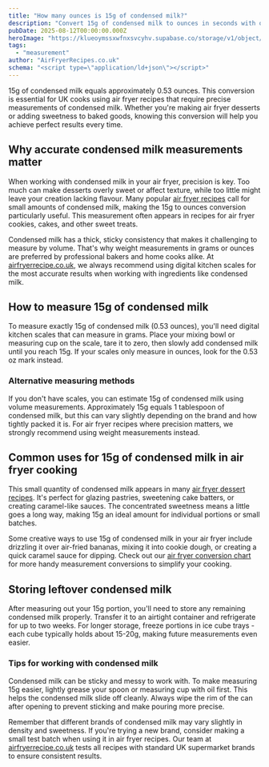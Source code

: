 ```yaml
---
title: "How many ounces is 15g of condensed milk?"
description: "Convert 15g of condensed milk to ounces in seconds with our easy guide. Perfect for air fryer recipes and precise baking measurements."
pubDate: 2025-08-12T00:00:00.000Z
heroImage: "https://klueoymssxwfnxsvcyhv.supabase.co/storage/v1/object/public/md/15g-condensed-milk-to-ounces-1c9b0ab2.webp"
tags:
  - "measurement"
author: "AirFryerRecipes.co.uk"
schema: "<script type=\"application/ld+json\"></script>"
---
```


<p>15g of condensed milk equals approximately 0.53 ounces. This conversion is essential for UK cooks using air fryer recipes that require precise measurements of condensed milk. Whether you're making air fryer desserts or adding sweetness to baked goods, knowing this conversion will help you achieve perfect results every time.</p>

<h2>Why accurate condensed milk measurements matter</h2>
<p>When working with condensed milk in your air fryer, precision is key. Too much can make desserts overly sweet or affect texture, while too little might leave your creation lacking flavour. Many popular <a href=https://www.airfryerrecipe.co.uk/recipes>air fryer recipes</a> call for small amounts of condensed milk, making the 15g to ounces conversion particularly useful. This measurement often appears in recipes for air fryer cookies, cakes, and other sweet treats.</p>

<p>Condensed milk has a thick, sticky consistency that makes it challenging to measure by volume. That's why weight measurements in grams or ounces are preferred by professional bakers and home cooks alike. At <a href=https://www.airfryerrecipe.co.uk/>airfryerrecipe.co.uk</a>, we always recommend using digital kitchen scales for the most accurate results when working with ingredients like condensed milk.</p>

<h2>How to measure 15g of condensed milk</h2>
<p>To measure exactly 15g of condensed milk (0.53 ounces), you'll need digital kitchen scales that can measure in grams. Place your mixing bowl or measuring cup on the scale, tare it to zero, then slowly add condensed milk until you reach 15g. If your scales only measure in ounces, look for the 0.53 oz mark instead.</p>

<h3>Alternative measuring methods</h3>
<p>If you don't have scales, you can estimate 15g of condensed milk using volume measurements. Approximately 15g equals 1 tablespoon of condensed milk, but this can vary slightly depending on the brand and how tightly packed it is. For air fryer recipes where precision matters, we strongly recommend using weight measurements instead.</p>

<h2>Common uses for 15g of condensed milk in air fryer cooking</h2>
<p>This small quantity of condensed milk appears in many <a href=https://www.airfryerrecipe.co.uk/recipe-category/Dessert>air fryer dessert recipes</a>. It's perfect for glazing pastries, sweetening cake batters, or creating caramel-like sauces. The concentrated sweetness means a little goes a long way, making 15g an ideal amount for individual portions or small batches.</p>

<p>Some creative ways to use 15g of condensed milk in your air fryer include drizzling it over air-fried bananas, mixing it into cookie dough, or creating a quick caramel sauce for dipping. Check out our <a href=https://www.airfryerrecipe.co.uk/air-fryer-conversion-chart>air fryer conversion chart</a> for more handy measurement conversions to simplify your cooking.</p>

<h2>Storing leftover condensed milk</h2>
<p>After measuring out your 15g portion, you'll need to store any remaining condensed milk properly. Transfer it to an airtight container and refrigerate for up to two weeks. For longer storage, freeze portions in ice cube trays - each cube typically holds about 15-20g, making future measurements even easier.</p>

<h3>Tips for working with condensed milk</h3>
<p>Condensed milk can be sticky and messy to work with. To make measuring 15g easier, lightly grease your spoon or measuring cup with oil first. This helps the condensed milk slide off cleanly. Always wipe the rim of the can after opening to prevent sticking and make pouring more precise.</p>

<p>Remember that different brands of condensed milk may vary slightly in density and sweetness. If you're trying a new brand, consider making a small test batch when using it in air fryer recipes. Our team at <a href=https://www.airfryerrecipe.co.uk/>airfryerrecipe.co.uk</a> tests all recipes with standard UK supermarket brands to ensure consistent results.</p>